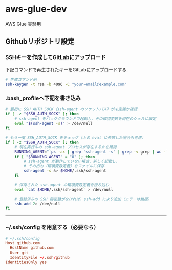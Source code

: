 # aws-glue-dev
AWS Glue 実験用


## Githubリポジトリ設定

### SSHキーを作成してGitLabにアップロード
下記コマンドで再生されたキーをGitLabにアップロードする.
```bash
# 生成コマンド例
ssh-keygen -t rsa -b 4096 -C "your-email@example.com"
```



### .bash_profileへ下記を書き込み
``` bash
# 最初に SSH_AUTH_SOCK（ssh-agent のソケットパス）が未定義か確認
if [ -z "$SSH_AUTH_SOCK" ]; then
    # ssh-agent をバックグラウンドで起動し、その環境変数を現在のシェルに設定
    eval "$(ssh-agent -s)" > /dev/null
fi

# もう一度 SSH_AUTH_SOCK をチェック（上の eval に失敗した場合も考慮）
if [ -z "$SSH_AUTH_SOCK" ]; then
    # 現在実行中の ssh-agent プロセスが存在するかを確認
    RUNNING_AGENT="`ps -ax | grep 'ssh-agent -s' | grep -v grep | wc -l | tr -d '[:space:]'`"
    if [ "$RUNNING_AGENT" = "0" ]; then
        # ssh-agent が動作していない場合、新しく起動し、
        # その出力（環境変数定義）をファイルに保存
        ssh-agent -s &> $HOME/.ssh/ssh-agent
    fi

    # 保存された ssh-agent の環境変数定義を読み込む
    eval `cat $HOME/.ssh/ssh-agent` > /dev/null

    # 登録済みの SSH 秘密鍵がなければ、ssh-add により追加（エラーは無視）
    ssh-add 2> /dev/null
fi

```

---

### ~/.ssh/config を用意する（必要なら）
```conf
# ~/.ssh/config
Host github.com
  HostName github.com
  User git
  IdentityFile ~/.ssh/github
IdentitiesOnly yes
```